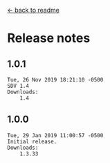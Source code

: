 ﻿﻿[← back to readme](README.md)

# Release notes
## 1.0.1
```
Tue, 26 Nov 2019 18:21:10 -0500
SDV 1.4
Downloads:
    1.4
```

## 1.0.0
```
Tue, 29 Jan 2019 11:00:57 -0500
Initial release.
Downloads:
    1.3.33
```
